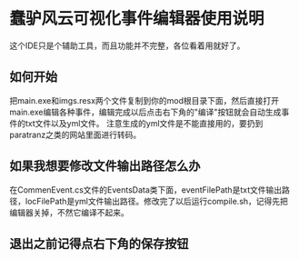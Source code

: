 # 蠢驴风云可视化事件编辑器使用说明
这个IDE只是个辅助工具，而且功能并不完整，各位看着用就好了。
## 如何开始
把main.exe和imgs.resx两个文件复制到你的mod根目录下面，然后直接打开main.exe编辑各种事件，编辑完成以后点击右下角的"编译"按钮就会自动生成事件的txt文件以及yml文件。
注意生成的yml文件是不能直接用的，要扔到paratranz之类的网站里面进行转码。
## 如果我想要修改文件输出路径怎么办
在CommenEvent.cs文件的EventsData类下面，eventFilePath是txt文件输出路径，locFilePath是yml文件输出路径。修改完了以后运行compile.sh，记得先把编辑器关掉，不然它编译不起来。
## 退出之前记得点右下角的保存按钮
